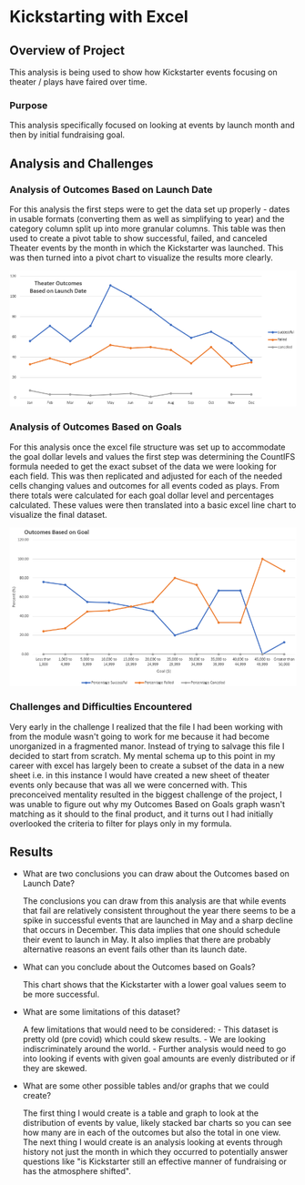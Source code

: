 # Kickstarting with Excel

## Overview of Project
This analysis is being used to show how Kickstarter events focusing on theater / plays have faired over time. 
 
### Purpose
This analysis specifically focused on looking at events by launch month and then by initial fundraising goal.  

## Analysis and Challenges

### Analysis of Outcomes Based on Launch Date

For this analysis the first steps were to get the data set up properly - dates in usable formats (converting them as well as simplifying to year) and the category column split up into more granular columns. This table was then used to create a pivot table to show successful, failed, and canceled Theater events by the month in which the Kickstarter was launched. This was then turned into a pivot chart to visualize the results more clearly.
 
![Outcomes Based on Launch Date](https://github.com/ethomas33/kickstarter-analysis/blob/c3e359dddcee389a10dad40c4afda9343228dcc8/Theater_Outcomes_vs_Launch.png)


### Analysis of Outcomes Based on Goals

For this analysis once the excel file structure was set up to accommodate the goal dollar levels and values the first step was determining the CountIFS formula needed to get the exact subset of the data we were looking for each field. This was then replicated and adjusted for each of the needed cells changing values and outcomes for all events coded as plays. From there totals were calculated for each goal dollar level and percentages calculated. These values were then translated into a basic excel line chart to visualize the final dataset.  
  
![Outcomes Based on Goals](https://github.com/ethomas33/kickstarter-analysis/blob/c3e359dddcee389a10dad40c4afda9343228dcc8/Outcomes_vs_Goals.png)

### Challenges and Difficulties Encountered

Very early in the challenge I realized that the file I had been working with from the module wasn't going to work for me because it had become unorganized in a fragmented manor. Instead of trying to salvage this file I decided to start from scratch. My mental schema up to this point in my career with excel has largely been to create a subset of the data in a new sheet i.e. in this instance I would have created a new sheet of theater events only because that was all we were concerned with. This preconceived mentality resulted in the biggest challenge of the project, I was unable to figure out why my Outcomes Based on Goals graph wasn't matching as it should to the final product, and it turns out I had initially overlooked the criteria to filter for plays only in my formula.

## Results

- What are two conclusions you can draw about the Outcomes based on Launch Date?

   The conclusions you can draw from this analysis are that while events that fail are relatively consistent throughout the year there seems to be a spike in successful events that are launched in May and a sharp decline that occurs in December. This data implies that one should schedule their event to launch in May. It also implies that there are probably alternative reasons an event fails other than its launch date. 
   
- What can you conclude about the Outcomes based on Goals?

   This chart shows that the Kickstarter with a lower goal values seem to be more successful. 

- What are some limitations of this dataset?

	A few limitations that would need to be considered: 
		- This dataset is pretty old (pre covid) which could skew results. 
		- We are looking indiscriminately around the world. 
		- Further analysis would need to go into looking if events with given goal amounts are evenly distributed or if they are skewed. 


- What are some other possible tables and/or graphs that we could create?

	The first thing I would create is a table and graph to look at the distribution of events by value, likely stacked bar charts so you can see how many are in each of the outcomes but also the total in one view. The next thing I would create is an analysis looking at events through history not just the month in which they occurred to potentially answer questions like "is Kickstarter still an effective manner of fundraising or has the atmosphere shifted".   
